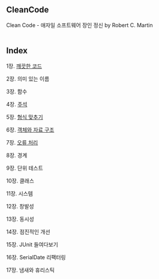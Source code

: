 ## CleanCode
Clean Code - 애자일 소프트웨어 장인 정신 by Robert C. Martin
</br></br>
## Index
1장. [깨끗한 코드](Clean%20Code/Clean%20Code%201%EC%9E%A5.%20%EA%B9%A8%EB%81%97%ED%95%9C%20%EC%BD%94%EB%93%9C.md) 

2장. 의미 있는 이름

3장. 함수

4장. [주석](Clean%20Code/Clean%20Code%204%EC%9E%A5.%20%EC%A3%BC%EC%84%9D.md)

5장. [형식 맞추기](Clean%20Code/Clean%20Code%205%EC%9E%A5.%20%ED%98%95%EC%8B%9D%20%EB%A7%9E%EC%B6%94%EA%B8%B0.md)

6장. [객체와 자료 구조](Clean%20Code/Clean%20Code%206%EC%9E%A5.%20%EA%B0%9D%EC%B2%B4%EC%99%80%20%EC%9E%90%EB%A3%8C%EA%B5%AC%EC%A1%B0.md)

7장. [오류 처리](Clean%20Code/Clean%20Code%207장.%20오류%20처리.md)

8장. 경계

9장. 단위 테스트

10장. 클래스

11장. 시스템

12장. 창발성

13장. 동시성

14장. 점진적인 개선

15장. JUnit 들여다보기

16장. SerialDate 리팩터링

17장. 냄새와 휴리스틱

